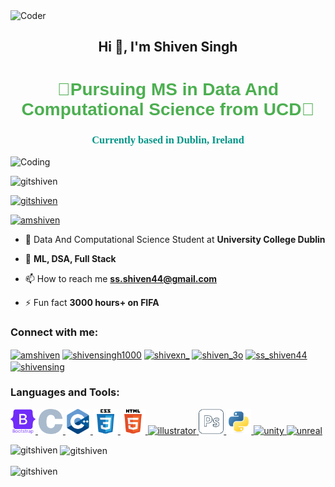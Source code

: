 <img align="centre" width="1000" alt="Coder" src="https://www.cogentassociates.ie/wp-content/uploads/2023/03/South-West-scaled.jpg">
<h2 align="center">Hi 👋, I'm Shiven Singh</h2>
<h1 align="center" style="color: #4CAF50; font-family: 'Arial', sans-serif; font-size: 2em;">🌟Pursuing MS in Data And Computational Science from UCD🌟</h1>
<h3 align="center" style="color: #009688; font-family: 'Georgia', serif;">Currently based in Dublin, Ireland</h3>

<img align="centre" alt="Coding" width="1000" src="https://user-images.githubusercontent.com/74038190/219923809-b86dc415-a0c2-4a38-bc88-ad6cf06395a8.gif">

<p align="left"> <img src="https://komarev.com/ghpvc/?username=gitshiven&label=Profile%20views&color=0e75b6&style=flat" alt="gitshiven" /> </p>

<p align="left"> <a href="https://github.com/ryo-ma/github-profile-trophy"><img src="https://github-profile-trophy.vercel.app/?username=gitshiven" alt="gitshiven" /></a> </p>

<p align="left"> <a href="https://twitter.com/amshiven" target="blank"><img src="https://img.shields.io/twitter/follow/amshiven?logo=twitter&style=for-the-badge" alt="amshiven" /></a> </p>

- 🔭 Data And Computational Science Student at **University College Dublin**

- 🌱 **ML, DSA, Full Stack**

- 📫 How to reach me **ss.shiven44@gmail.com**

- ⚡ Fun fact **3000 hours+ on FIFA**

<h3 align="left">Connect with me:</h3>
<p align="left">
<a href="https://twitter.com/amshiven" target="blank"><img align="center" src="https://raw.githubusercontent.com/rahuldkjain/github-profile-readme-generator/master/src/images/icons/Social/twitter.svg" alt="amshiven" height="30" width="40" /></a>
<a href="https://linkedin.com/in/shivensingh1000" target="blank"><img align="center" src="https://raw.githubusercontent.com/rahuldkjain/github-profile-readme-generator/master/src/images/icons/Social/linked-in-alt.svg" alt="shivensingh1000" height="30" width="40" /></a>
<a href="https://instagram.com/shivexn_" target="blank"><img align="center" src="https://raw.githubusercontent.com/rahuldkjain/github-profile-readme-generator/master/src/images/icons/Social/instagram.svg" alt="shivexn_" height="30" width="40" /></a>
<a href="https://www.codechef.com/users/shiven_3o" target="blank"><img align="center" src="https://cdn.jsdelivr.net/npm/simple-icons@3.1.0/icons/codechef.svg" alt="shiven_3o" height="30" width="40" /></a>
<a href="https://www.hackerrank.com/ss_shiven44" target="blank"><img align="center" src="https://raw.githubusercontent.com/rahuldkjain/github-profile-readme-generator/master/src/images/icons/Social/hackerrank.svg" alt="ss_shiven44" height="30" width="40" /></a>
<a href="https://www.leetcode.com/shivensing" target="blank"><img align="center" src="https://raw.githubusercontent.com/rahuldkjain/github-profile-readme-generator/master/src/images/icons/Social/leet-code.svg" alt="shivensing" height="30" width="40" /></a>
</p>

<h3 align="left">Languages and Tools:</h3>
<p align="left"> <a href="https://getbootstrap.com" target="_blank" rel="noreferrer"> <img src="https://raw.githubusercontent.com/devicons/devicon/master/icons/bootstrap/bootstrap-plain-wordmark.svg" alt="bootstrap" width="40" height="40"/> </a> <a href="https://www.cprogramming.com/" target="_blank" rel="noreferrer"> <img src="https://raw.githubusercontent.com/devicons/devicon/master/icons/c/c-original.svg" alt="c" width="40" height="40"/> </a> <a href="https://www.w3schools.com/cpp/" target="_blank" rel="noreferrer"> <img src="https://raw.githubusercontent.com/devicons/devicon/master/icons/cplusplus/cplusplus-original.svg" alt="cplusplus" width="40" height="40"/> </a> <a href="https://www.w3schools.com/css/" target="_blank" rel="noreferrer"> <img src="https://raw.githubusercontent.com/devicons/devicon/master/icons/css3/css3-original-wordmark.svg" alt="css3" width="40" height="40"/> </a> <a href="https://www.w3.org/html/" target="_blank" rel="noreferrer"> <img src="https://raw.githubusercontent.com/devicons/devicon/master/icons/html5/html5-original-wordmark.svg" alt="html5" width="40" height="40"/> </a> <a href="https://www.adobe.com/in/products/illustrator.html" target="_blank" rel="noreferrer"> <img src="https://www.vectorlogo.zone/logos/adobe_illustrator/adobe_illustrator-icon.svg" alt="illustrator" width="40" height="40"/> </a> <a href="https://www.photoshop.com/en" target="_blank" rel="noreferrer"> <img src="https://raw.githubusercontent.com/devicons/devicon/master/icons/photoshop/photoshop-line.svg" alt="photoshop" width="40" height="40"/> </a> <a href="https://www.python.org" target="_blank" rel="noreferrer"> <img src="https://raw.githubusercontent.com/devicons/devicon/master/icons/python/python-original.svg" alt="python" width="40" height="40"/> </a> <a href="https://unity.com/" target="_blank" rel="noreferrer"> <img src="https://www.vectorlogo.zone/logos/unity3d/unity3d-icon.svg" alt="unity" width="40" height="40"/> </a> <a href="https://unrealengine.com/" target="_blank" rel="noreferrer"> <img src="https://raw.githubusercontent.com/kenangundogan/fontisto/036b7eca71aab1bef8e6a0518f7329f13ed62f6b/icons/svg/brand/unreal-engine.svg" alt="unreal" width="40" height="40"/> </a> </p>

<p><img align="left" src="https://github-readme-stats.vercel.app/api/top-langs?username=gitshiven&show_icons=true&locale=en&layout=compact" alt="gitshiven" /></p>

<p>&nbsp;<img align="center" src="https://github-readme-stats.vercel.app/api?username=gitshiven&show_icons=true&locale=en" alt="gitshiven" /></p>

<p><img align="center" src="https://github-readme-streak-stats.herokuapp.com/?user=gitshiven&" alt="gitshiven" /></p>
